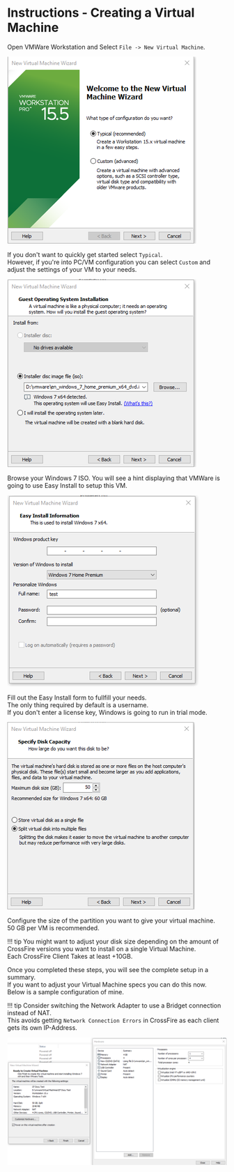 # Instructions - Creating a Virtual Machine

Open VMWare Workstation and Select `File -> New Virtual Machine`.

![](../img/creating-vm/create-new-virtual-machine.png)

If you don't want to quickly get started select `Typical`.  
However, if you're into PC/VM configuration you can select `Custom` and adjust the settings of your VM to your needs.  

![](../img/creating-vm/virtual-machine-windows-iso.png)

Browse your Windows 7 ISO. You will see a hint displaying that VMWare is going to use Easy Install to setup this VM.  

![](../img/creating-vm/virtual-machine-easy-install-config.png)

Fill out the Easy Install form to fullfill your needs.  
The only thing required by default is a username.  
If you don't enter a license key, Windows is going to run in trial mode.  

![](../img/creating-vm/vm-setup-storage.png)

Configure the size of the partition you want to give your virtual machine.  
50 GB per VM is recommended.  

!!! tip
    You might want to adjust your disk size depending on the amount of CrossFire versions you want to install on a single Virtual Machine.  
    Each CrossFire Client Takes at least +10GB.

Once you completed these steps, you will see the complete setup in a summary.  
If you want to adjust your Virtual Machine specs you can do this now.  
Below is a sample configuration of mine.  

!!! tip
    Consider switching the Network Adapter to use a Bridget connection instead of NAT.  
    This avoids getting `Network Connection Errors` in CrossFire as each client gets its own IP-Address.

![](../img/creating-vm/vm-final-setup-sample.png)